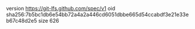 version https://git-lfs.github.com/spec/v1
oid sha256:7b5bc1db6e54bb72a4a2a446cd6051dbbe665d54ccabdf3e21e33eb67c48d2e5
size 626
